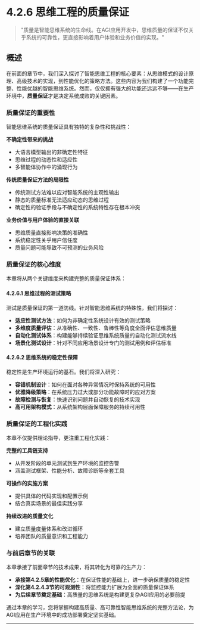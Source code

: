 # 4.2.6 思维工程的质量保证

> "质量是智能思维系统的生命线。在AGI应用开发中，思维质量的保证不仅关乎系统的可靠性，更直接影响着用户体验和业务价值的实现。"

## 概述

在前面的章节中，我们深入探讨了智能思维工程的核心要素：从思维模式的设计原理、高级技术的实现，到性能优化的策略方法。这些内容为我们构建了一个功能完整、性能优越的智能思维系统。然而，仅仅拥有强大的功能还远远不够——在生产环境中，**质量保证**才是决定系统成败的关键因素。

### 质量保证的重要性

智能思维系统的质量保证具有独特的复杂性和挑战性：

**不确定性带来的挑战**
- 大语言模型输出的非确定性特征
- 思维过程的动态性和适应性
- 多智能体协作中的涌现行为

**传统质量保证方法的局限性**
- 传统测试方法难以应对智能系统的主观性输出
- 静态的质量标准无法适应动态的思维过程
- 确定性的验证手段与不确定性的系统特性存在根本冲突

**业务价值与用户体验的直接关联**
- 思维质量直接影响决策的准确性
- 系统稳定性关乎用户信任度
- 质量问题可能导致不可预测的业务风险

### 质量保证的核心维度

本章将从两个关键维度来构建完整的质量保证体系：

#### 4.2.6.1 思维过程的测试策略

测试是质量保证的第一道防线。针对智能思维系统的特殊性，我们将探讨：

- **适应性测试方法**：如何为非确定性系统设计有效的测试策略
- **多维度质量评估**：从准确性、一致性、鲁棒性等角度全面评估思维质量
- **自动化测试体系**：构建能够持续验证思维系统质量的自动化测试流水线
- **场景化测试设计**：针对不同应用场景设计专门的测试用例和评估标准

#### 4.2.6.2 思维系统的稳定性保障

稳定性是生产环境运行的基石。我们将深入研究：

- **容错机制设计**：如何在面对各种异常情况时保持系统的可用性
- **优雅降级策略**：在系统压力过大或部分功能故障时的应对方案
- **故障检测与恢复**：快速识别问题并自动恢复的技术实现
- **高可用架构模式**：从系统架构层面保障服务的持续可用性

### 质量保证的工程化实践

本章不仅提供理论指导，更注重工程化实践：

**完整的工具链支持**
- 从开发阶段的单元测试到生产环境的监控告警
- 涵盖测试框架、性能分析、故障诊断等全套工具

**可操作的实施方案**
- 提供具体的代码实现和配置示例
- 结合真实场景的最佳实践分享

**持续改进的质量文化**
- 建立质量度量体系和改进循环
- 培养团队的质量意识和工程能力

### 与前后章节的关联

本章承接了前面章节的技术成果，将其转化为可靠的生产力：

- **承接第4.2.5章的性能优化**：在保证性能的基础上，进一步确保质量的稳定性
- **深化第4.2.4.3节的可观测性**：将监控能力扩展为全面的质量保证体系
- **为后续章节奠定基础**：高质量的思维系统是构建更复杂AGI应用的必要前提

通过本章的学习，您将掌握构建高质量、高可靠性智能思维系统的完整方法论，为AGI应用在生产环境中的成功部署奠定坚实基础。

---

